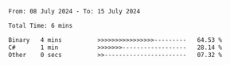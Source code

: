 <!--START_SECTION:waka-->

```txt
From: 08 July 2024 - To: 15 July 2024

Total Time: 6 mins

Binary   4 mins          >>>>>>>>>>>>>>>>---------   64.53 %
C#       1 min           >>>>>>>------------------   28.14 %
Other    0 secs          >>-----------------------   07.32 %
```

<!--END_SECTION:waka-->
